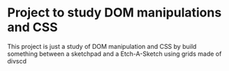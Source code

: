 # Project to study DOM manipulations and CSS
This project is just a study of DOM manipulation and CSS by build something between a sketchpad and a Etch-A-Sketch using grids made of divscd 
